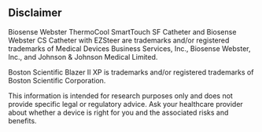 ## Disclaimer
Biosense Webster ThermoCool SmartTouch SF Catheter and Biosense Webster CS Catheter with EZSteer are trademarks and/or registered trademarks of Medical Devices Business Services, Inc., Biosense Webster, Inc., and Johnson & Johnson Medical Limited.

Boston Scientific Blazer II XP is trademarks and/or registered trademarks of Boston Scientific Corporation. 

This information is intended for research purposes only and does not provide specific legal or regulatory advice. Ask your healthcare provider about whether a device is right for you and the associated risks and benefits.
